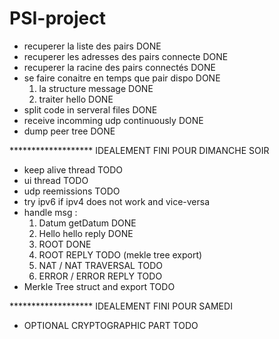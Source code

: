 # PSI-project
+ recuperer la liste des pairs DONE
+ recuperer les adresses des pairs connecte DONE
+ recuperer la racine des pairs connectés DONE
+ se faire conaitre en temps que pair dispo DONE
    1. la structure message DONE
    2. traiter hello DONE
+ split code in serveral files DONE
+ receive incomming udp continuously DONE
+ dump peer tree DONE




******************* IDEALEMENT FINI POUR DIMANCHE SOIR
+ keep alive thread TODO
+ ui thread TODO
+ udp reemissions TODO
+ try ipv6 if ipv4 does not work and vice-versa
+ handle msg :
    1. Datum getDatum DONE
    2. Hello hello reply DONE
    3. ROOT DONE
    4. ROOT REPLY TODO (mekle tree export)
    5. NAT / NAT TRAVERSAL TODO
    6. ERROR / ERROR REPLY TODO
+ Merkle Tree struct and export TODO

******************* IDEALEMENT FINI POUR SAMEDI




+ OPTIONAL CRYPTOGRAPHIC PART TODO
